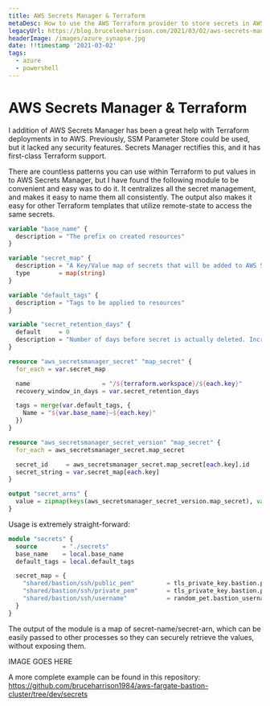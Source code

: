 ```yaml
---
title: AWS Secrets Manager & Terraform
metaDesc: How to use the AWS Terraform provider to store secrets in AWS Secret Manager
legacyUrl: https://blog.bruceleeharrison.com/2021/03/02/aws-secrets-manager-terraform
headerImage: /images/azure_synapse.jpg
date: !!timestamp '2021-03-02'
tags:
  - azure
  - powershell
---
```


# AWS Secrets Manager & Terraform

I addition of AWS Secrets Manager has been a great help with Terraform deployments in to AWS. Previously, SSM Parameter Store could be used, but it lacked any security features. Secrets Manager rectifies this, and it has first-class Terraform support.

There are countless patterns you can use within Terraform to put values in to AWS Secrets Manager, but I have found the following module to be convenient and easy was to do it. It centralizes all the secret management, and makes it easy to name them all consistently. The output also makes it easy for other Terraform templates that utilize remote-state to access the same secrets.

```tf
variable "base_name" {
  description = "The prefix on created resources"
}

variable "secret_map" {
  description = "A Key/Value map of secrets that will be added to AWS Secrets"
  type        = map(string)
}

variable "default_tags" {
  description = "Tags to be applied to resources"
}

variable "secret_retention_days" {
  default     = 0
  description = "Number of days before secret is actually deleted. Increasing this above 0 will result in Terraform errors if you redeploy to the same workspace."
}

resource "aws_secretsmanager_secret" "map_secret" {
  for_each = var.secret_map

  name                    = "/${terraform.workspace}/${each.key}"
  recovery_window_in_days = var.secret_retention_days

  tags = merge(var.default_tags, {
    Name = "${var.base_name}–${each.key}"
  })
}

resource "aws_secretsmanager_secret_version" "map_secret" {
  for_each = aws_secretsmanager_secret.map_secret

  secret_id     = aws_secretsmanager_secret.map_secret[each.key].id
  secret_string = var.secret_map[each.key]
}

output "secret_arns" {
  value = zipmap(keys(aws_secretsmanager_secret_version.map_secret), values(aws_secretsmanager_secret_version.map_secret)[*].arn)
}

```

Usage is extremely straight-forward:

```tf
module "secrets" {
  source       = "./secrets"
  base_name    = local.base_name
  default_tags = local.default_tags

  secret_map = {
    "shared/bastion/ssh/public_pem"         = tls_private_key.bastion.public_key_openssh
    "shared/bastion/ssh/private_pem"        = tls_private_key.bastion.private_key_pem
    "shared/bastion/ssh/username"           = random_pet.bastion_username.id
  }
}
```

The output of the module is a map of secret-name/secret-arn, which can be easily passed to other processes so they can securely retrieve the values, without exposing them.

IMAGE GOES HERE

A more complete example can be found in this repository:
https://github.com/bruceharrison1984/aws-fargate-bastion-cluster/tree/dev/secrets
